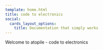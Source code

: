 ```yaml
---
template: home.html
title: code to electronics
social:
  cards_layout_options:
    title: Documentation that simply works
---
```


Welcome to atopile - code to electronics